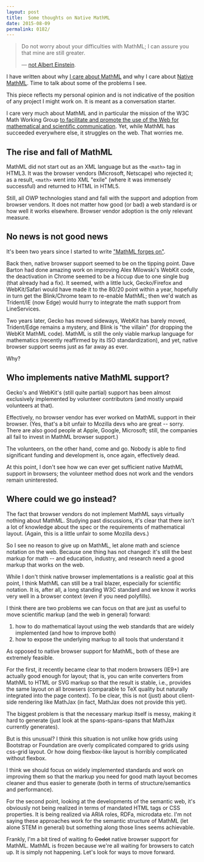```yaml
---
layout: post
title:  Some thoughts on Native MathML
date: 2015-08-09
permalink: 0182/
---
```


> Do not worry about your difficulties with MathML; I can assure you that mine are still greater.
>
> — [not Albert Einstein](http://en.wikiquote.org/wiki/Albert_Einstein#1940s).

I have written about why [I care about MathML](/0175/) and why I care about [Native MathML](/0176/). Time to talk about some of the problems I see.

This piece reflects my personal opinion and is not indicative of the position of any project I might work on. It is meant as a conversation starter.

I care very much about MathML and in particular the mission of the W3C Math Working Group [to facilitate and promote the use of the Web for mathematical and scientific communication](http://www.w3.org/Math/Documents/Charter2006.html). Yet, while MathML has succeeded everywhere else, it struggles on the web. That worries me.

## The rise and fall of MathML

MathML did not start out as an XML language but as the `<math>` tag in HTML3. It was the browser vendors (Microsoft, Netscape) who rejected it; as a result, `<math>` went into XML "exile" (where it was immensely successful) and returned to HTML in HTML5.

Still, all OWP technologies stand and fall with the support and adoption from browser vendors. It does not matter how good (or bad) a web standard is or how well it works elsewhere. Browser vendor adoption is the only relevant measure.

## No news is not good news

It's been two years since I started to write ["MathML forges on"](http://radar.oreilly.com/2013/11/mathml-forges-on.html).

Back then, native browser support seemed to be on the tipping point. Dave Barton had done amazing work on improving Alex Milowski's WebKit code, the deactivation in Chrome seemed to be a hiccup due to one single bug (that already had a fix). It seemed, with a little luck, Gecko/Firefox and WebKit/Safari would have made it to the 80/20 point within a year, hopefully in turn get the Blink/Chrome team to re-enable MathML; then we'd watch as Trident/IE (now Edge) would hurry to integrate the math support from LineServices.

Two years later, Gecko has moved sideways, WebKit has barely moved, Trident/Edge remains a mystery, and Blink is "the villain" (for dropping the WebKit MathML code). MathML is still the only viable markup language for mathematics (recently reaffirmed by its ISO standardization), and yet, native browser support seems just as far away as ever.

Why?

## Who implements native MathML support?

Gecko's and WebKit's (still quite partial) support has been almost exclusively implemented by volunteer contributors (and mostly unpaid volunteers at that).

Effectively, no browser vendor has ever worked on MathML support in their browser. (Yes, that's a bit unfair to Mozilla devs who are great -- sorry. There are also good people at Apple, Google, Microsoft; still, the companies all fail to invest in MathML browser support.)

The volunteers, on the other hand, come and go. Nobody is able to find significant funding and development is, once again, effectively dead.

At this point, I don't see how we can ever get sufficient native MathML support in browsers; the volunteer method does not work and the vendors remain uninterested.

## Where could we go instead?

The fact that browser vendors do not implement MathML says virtually nothing about MathML. Studying past discussions, it's clear that there isn't a lot of knowledge about the spec or the requirements of mathematical layout. (Again, this is a little unfair to some Mozilla devs.)

So I see no reason to give up on MathML, let alone math and science notation on the web. Because one thing has not changed: it's still the best markup for math -- and education, industry, and research need a good markup that works on the web.

While I don't think native browser implementations is a realistic goal at this point, I think MathML can still be a trail blazer, especially for scientific notation. It is, after all, a long standing W3C standard and we know it works very well in a browser context (even if you need polyfills).

I think there are two problems we can focus on that are just as useful to move scientific markup (and the web in general) forward:

1. how to do mathematical layout using the web standards that are widely implemented (and how to improve both)
2. how to expose the underlying markup to all tools that understand it

As opposed to native browser support for MathML, both of these are extremely feasible.

For the first, it recently became clear to that modern browsers (IE9+) are actually good enough for layout; that is, you can write converters from MathML to HTML or SVG markup so that the result is stable, i.e., provides the same layout on all browsers (comparable to TeX quality but naturally integrated into the page context). To be clear, this is not (just) about client-side rendering like MathJax (in fact, MathJax does not provide this yet).

The biggest problem is that the necessary markup itself is messy, making it hard to generate (just look at the spans-spans-spans that MathJax currently generates).

But is this unusual? I think this situation is not unlike how grids using Bootstrap or Foundation are overly complicated compared to grids using css-grid layout. Or how doing flexbox-like layout is horribly complicated without flexbox.

I think we should focus on widely implemented standards and work on improving them so that the markup you need for good math layout becomes cleaner and thus easier to generate (both in terms of structure/semantics and performance).

For the second point, looking at the developments of the semantic web, it's obviously not being realized in terms of mandated HTML tags or CSS properties. It is being realized via ARIA roles, RDFa, microdata etc. I'm not saying these approaches work for the semantic structure of MathML (let alone STEM in general) but something along those lines seems achievable.

Frankly, I'm a bit tired of waiting fo <del>Godot</del> native browser support for MathML. MathML is frozen because we're all waiting for browsers to catch up. It is simply not happening. Let's look for ways to move forward.

